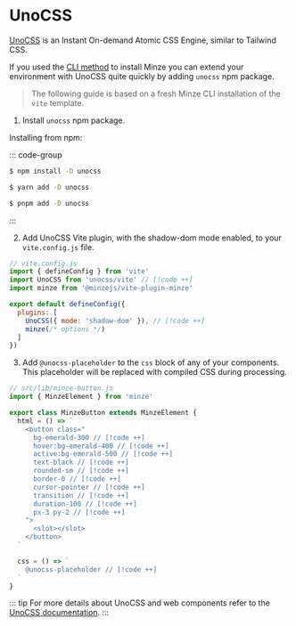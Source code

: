 # UnoCSS

[UnoCSS](https://unocss.dev) is an Instant On-demand Atomic CSS Engine, similar to Tailwind CSS.

If you used the [CLI method](/guide/installation#cli) to install Minze you can extend your environment with UnoCSS quite quickly by adding `unocss` npm package.

> The following guide is based on a fresh Minze CLI installation of the `vite` template.

1. Install `unocss` npm package.

Installing from npm:

::: code-group

```bash [npm]
$ npm install -D unocss
```

```bash [yarn]
$ yarn add -D unocss
```

```bash [pnpm]
$ pnpm add -D unocss
```

:::

2. Add UnoCSS Vite plugin, with the shadow-dom mode enabled, to your `vite.config.js` file.

```js
// vite.config.js
import { defineConfig } from 'vite'
import UnoCSS from 'unocss/vite' // [!code ++]
import minze from '@minzejs/vite-plugin-minze'

export default defineConfig({
  plugins: [
    UnoCSS({ mode: 'shadow-dom' }), // [!code ++]
    minze(/* options */)
  ]
})
```

3. Add `@unocss-placeholder` to the `css` block of any of your components. This placeholder will be replaced with compiled CSS during processing.

```js
// src/lib/minze-button.js
import { MinzeElement } from 'minze'

export class MinzeButton extends MinzeElement {
  html = () => `
    <button class="
      bg-emerald-300 // [!code ++]
      hover:bg-emerald-400 // [!code ++]
      active:bg-emerald-500 // [!code ++]
      text-black // [!code ++]
      rounded-sm // [!code ++]
      border-0 // [!code ++]
      cursor-pointer // [!code ++]
      transition // [!code ++]
      duration-100 // [!code ++]
      px-3 py-2 // [!code ++]
    ">
      <slot></slot>
    </button>
  `

  css = () => `
    @unocss-placeholder // [!code ++]
  `
}
```

::: tip
For more details about UnoCSS and web components refer to the [UnoCSS documentation](https://unocss.dev/integrations/vite#web-components).
:::
